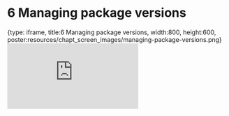 # 6 Managing package versions
 
{type: iframe, title:6 Managing package versions, width:800, height:600, poster:resources/chapt_screen_images/managing-package-versions.png}
![](https://jhudatascience.org/Reproducibility_in_Cancer_Informatics/no_toc/managing-package-versions.html)
 

 
